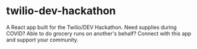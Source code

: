 # twilio-dev-hackathon
A React app built for the Twilio/DEV Hackathon. Need supplies during COVID? Able to do grocery runs on another's behalf? Connect with this app and support your community.
